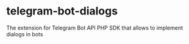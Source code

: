 # telegram-bot-dialogs
The extension for Telegram Bot API PHP SDK that allows to implement dialogs in bots
